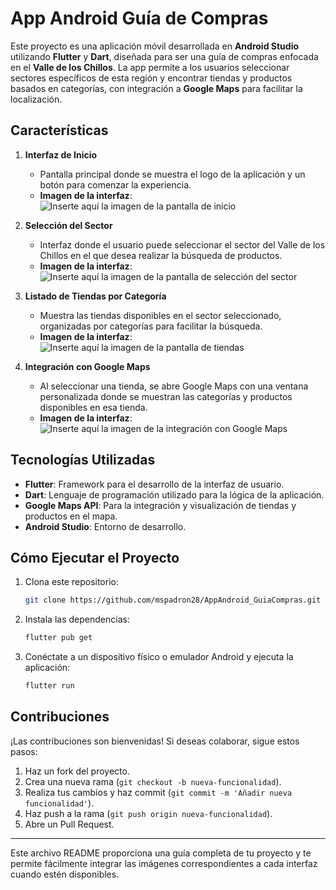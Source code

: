 
# App Android Guía de Compras

Este proyecto es una aplicación móvil desarrollada en **Android Studio** utilizando **Flutter** y **Dart**, diseñada para ser una guía de compras enfocada en el **Valle de los Chillos**. La app permite a los usuarios seleccionar sectores específicos de esta región y encontrar tiendas y productos basados en categorías, con integración a **Google Maps** para facilitar la localización.

## Características

1. **Interfaz de Inicio**
   - Pantalla principal donde se muestra el logo de la aplicación y un botón para comenzar la experiencia.
   - **Imagen de la interfaz**:
     ![Inserte aquí la imagen de la pantalla de inicio](ruta/a/imagen)

2. **Selección del Sector**
   - Interfaz donde el usuario puede seleccionar el sector del Valle de los Chillos en el que desea realizar la búsqueda de productos.
   - **Imagen de la interfaz**:
     ![Inserte aquí la imagen de la pantalla de selección del sector](ruta/a/imagen)

3. **Listado de Tiendas por Categoría**
   - Muestra las tiendas disponibles en el sector seleccionado, organizadas por categorías para facilitar la búsqueda.
   - **Imagen de la interfaz**:
     ![Inserte aquí la imagen de la pantalla de tiendas](ruta/a/imagen)

4. **Integración con Google Maps**
   - Al seleccionar una tienda, se abre Google Maps con una ventana personalizada donde se muestran las categorías y productos disponibles en esa tienda.
   - **Imagen de la interfaz**:
     ![Inserte aquí la imagen de la integración con Google Maps](ruta/a/imagen)

## Tecnologías Utilizadas

- **Flutter**: Framework para el desarrollo de la interfaz de usuario.
- **Dart**: Lenguaje de programación utilizado para la lógica de la aplicación.
- **Google Maps API**: Para la integración y visualización de tiendas y productos en el mapa.
- **Android Studio**: Entorno de desarrollo.

## Cómo Ejecutar el Proyecto

1. Clona este repositorio:
   ```bash
   git clone https://github.com/mspadron28/AppAndroid_GuiaCompras.git
   ```

2. Instala las dependencias:
   ```bash
   flutter pub get
   ```

3. Conéctate a un dispositivo físico o emulador Android y ejecuta la aplicación:
   ```bash
   flutter run
   ```

## Contribuciones

¡Las contribuciones son bienvenidas! Si deseas colaborar, sigue estos pasos:

1. Haz un fork del proyecto.
2. Crea una nueva rama (`git checkout -b nueva-funcionalidad`).
3. Realiza tus cambios y haz commit (`git commit -m 'Añadir nueva funcionalidad'`).
4. Haz push a la rama (`git push origin nueva-funcionalidad`).
5. Abre un Pull Request.

---

Este archivo README proporciona una guía completa de tu proyecto y te permite fácilmente integrar las imágenes correspondientes a cada interfaz cuando estén disponibles.
